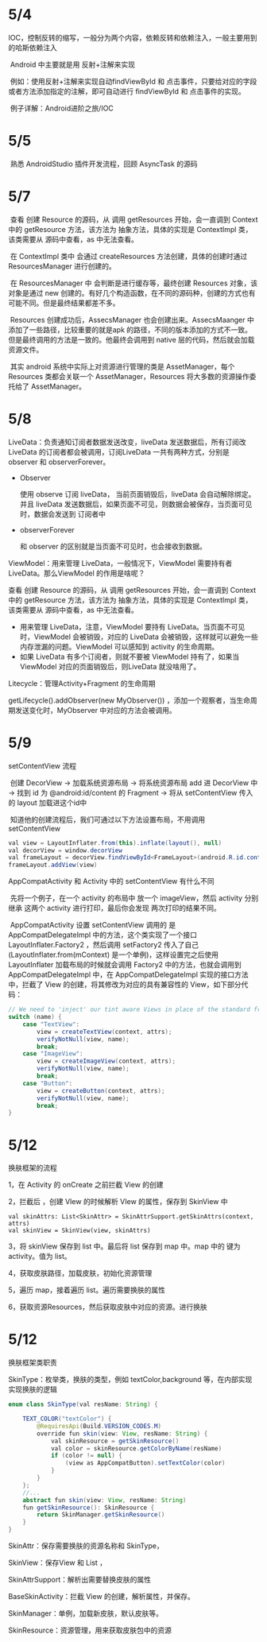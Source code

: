 # 5/4

​	IOC，控制反转的缩写，一般分为两个内容，依赖反转和依赖注入，一般主要用到的哈斯依赖注入

​	Android 中主要就是用 反射+注解来实现

​	例如：使用反射+注解来实现自动findViewById 和 点击事件，只要给对应的字段或者方法添加指定的注解，即可自动进行 findViewById 和 点击事件的实现。

​	例子详解：Android进阶之旅/IOC

# 5/5

​	熟悉 AndroidStudio 插件开发流程，回顾 AsyncTask 的源码

# 5/7

​	查看 创建 Resource 的源码，从 调用 getResources 开始，会一直调到 Context 中的 getResource 方法，该方法为 抽象方法，具体的实现是 ContextImpl 类，该类需要从 源码中查看，as 中无法查看。

​	 在 ContextImpl 类中 会通过 createResources 方法创建，具体的创建时通过 ResourcesManager 进行创建的。

​	在 ResourcesManager 中 会判断是进行缓存等，最终创建 Resources 对象，该对象是通过 new 创建的。有好几个构造函数，在不同的源码种，创建的方式也有可能不同。但是最终结果都差不多。

​	Resources 创建成功后，AssecsManager 也会创建出来。AssecsMaanger 中添加了一些路径，比较重要的就是apk 的路径，不同的版本添加的方式不一致。但是最终调用的方法是一致的。他最终会调用到 native 层的代码，然后就会加载资源文件。

​	其实 android 系统中实际上对资源进行管理的类是 AssetManager，每个 Resources 类都会关联一个 AssetManager，Resources 将大多数的资源操作委托给了 AssetManager。

# 5/8

 LiveData：负责通知订阅者数据发送改变，liveData 发送数据后，所有订阅改 LiveData 的订阅者都会被调用，订阅LiveData 一共有两种方式，分别是 observer 和 observerForever。

- Observer

   使用 observe 订阅 liveData， 当前页面销毁后，liveData 会自动解除绑定。并且 liveData 发送数据后，如果页面不可见，则数据会被保存，当页面可见时，数据会发送到 订阅者中

- observerForever

   和 observer 的区别就是当页面不可见时，也会接收到数据。

ViewModel：用来管理 LiveData，一般情况下，ViewModel 需要持有者 LiveData。那么ViewModel 的作用是啥呢？

查看 创建 Resource 的源码，从 调用 getResources 开始，会一直调到 Context 中的 getResource 方法，该方法为 抽象方法，具体的实现是 ContextImpl 类，该类需要从 源码中查看，as 中无法查看。


- 用来管理 LiveData，注意，ViewModel 要持有 LiveData。当页面不可见时，ViewModel 会被销毁，对应的 LiveData 会被销毁，这样就可以避免一些内存泄漏的问题。ViewModel 可以感知到 activity 的生命周期。
- 如果 LiveData 有多个订阅者，则就不要被 ViewModel 持有了，如果当 ViewModel 对应的页面销毁后，则LiveData 就没啥用了。

Litecycle：管理Activity+Fragment 的生命周期

getLifecycle().addObserver(new MyObserver()) ，添加一个观察者，当生命周期发送变化时，MyObserver 中对应的方法会被调用。

# 5/9

setContentView 流程

​		创建 DecorView -> 加载系统资源布局 -> 将系统资源布局 add 进 DecorView 中 -> 找到 id 为 @android:id/content 的 Fragment -> 将从 setContentView 传入的 layout 加载进这个id中

​		知道他的创建流程后，我们可通过以下方法设置布局，不用调用 setContentView 

```java
val view = LayoutInflater.from(this).inflate(layout(), null)
val decorView = window.decorView
val frameLayout = decorView.findViewById<FrameLayout>(android.R.id.content)
frameLayout.addView(view)
```

AppCompatActivity 和 Activity 中的 setContentView 有什么不同

​		先将一个例子，在一个 activity 的布局中 放一个 imageView，然后 activity 分别继承 这两个 activity 进行打印，最后你会发现 两次打印的结果不同。

​		 AppCompatActivity 设置 setContentView 调用的 是 AppCompatDelegateImpl 中的方法，这个类实现了一个接口 LayoutInflater.Factory2 ，然后调用 setFactory2 传入了自己(LayoutInflater.from(mContext) 是一个单例)，这样设置完之后使用 LayoutInflater 加载布局的时候就会调用 Factory2 中的方法，也就会调用到 AppCompatDelegateImpl 中，在 AppCompatDelegateImpl 实现的接口方法中，拦截了 View 的创建，将其修改为对应的具有兼容性的 View，如下部分代码：

```java
// We need to 'inject' our tint aware Views in place of the standard framework versions
switch (name) {
    case "TextView":
        view = createTextView(context, attrs);
        verifyNotNull(view, name);
        break;
    case "ImageView":
        view = createImageView(context, attrs);
        verifyNotNull(view, name);
        break;
    case "Button":
        view = createButton(context, attrs);
        verifyNotNull(view, name);
        break;
}
```

# 5/12

换肤框架的流程

1，在 Activity 的 onCreate 之前拦截 View 的创建

2，拦截后 ，创建 VIew 的时候解析 VIew 的属性，保存到 SkinView 中

```
val skinAttrs: List<SkinAttr> = SkinAttrSupport.getSkinAttrs(context, attrs)
val skinView = SkinView(view, skinAttrs)
```

3，将 skinView 保存到 list 中。最后将 list 保存到 map 中。map 中的 键为activity。值为 list。

4，获取皮肤路径，加载皮肤，初始化资源管理

5，遍历 map，接着遍历 list。遍历需要换肤的属性

6，获取资源Resources，然后获取皮肤中对应的资源。进行换肤

# 5/12

换肤框架类职责

SkinType：枚举类，换肤的类型，例如 textColor,background 等，在内部实现实现换肤的逻辑

```java
enum class SkinType(val resName: String) {

    TEXT_COLOR("textColor") {
        @RequiresApi(Build.VERSION_CODES.M)
        override fun skin(view: View, resName: String) {
            val skinResource = getSkinResource()
            val color = skinResource.getColorByName(resName)
            if (color != null) {
                (view as AppCompatButton).setTextColor(color)
            }
        }
    };
    //...
    abstract fun skin(view: View, resName: String)
    fun getSkinResource(): SkinResource {
        return SkinManager.getSkinResource()
    }
}
```

SkinAttr：保存需要换肤的资源名称和 SkinType，

SkinView：保存View 和 List<SkinAttr> ，

SkinAttrSupport：解析出需要替换皮肤的属性

BaseSkinActivity：拦截 View 的创建，解析属性，并保存。

SkinManager：单例，加载新皮肤，默认皮肤等。

SkinResource：资源管理，用来获取皮肤包中的资源